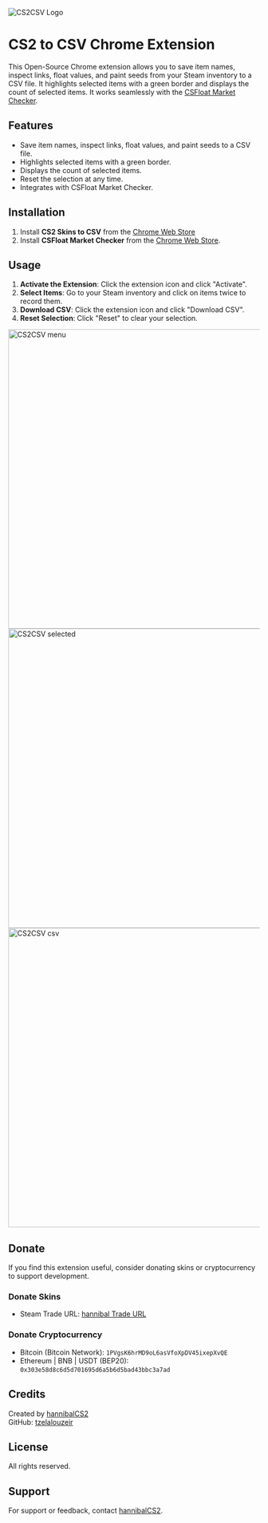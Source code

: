 ![CS2CSV Logo](https://github.com/tzelalouzeir/cs2_to_csv/blob/main/img/logo2.png)

# CS2 to CSV Chrome Extension

This Open-Source Chrome extension allows you to save item names, inspect links, float values, and paint seeds from your Steam inventory to a CSV file. It highlights selected items with a green border and displays the count of selected items. It works seamlessly with the [CSFloat Market Checker](https://chromewebstore.google.com/detail/csfloat-market-checker/jjicbefpemnphinccgikpdaagjebbnhg).

## Features

- Save item names, inspect links, float values, and paint seeds to a CSV file.
- Highlights selected items with a green border.
- Displays the count of selected items.
- Reset the selection at any time.
- Integrates with CSFloat Market Checker.

## Installation

1. Install **CS2 Skins to CSV** from the [Chrome Web Store](https://chromewebstore.google.com/detail/cs2-to-csv/cldamldgpigiodbpdeodibkobcdlhljg) 
2. Install **CSFloat Market Checker** from the [Chrome Web Store](https://chromewebstore.google.com/detail/csfloat-market-checker/jjicbefpemnphinccgikpdaagjebbnhg).

## Usage

1. **Activate the Extension**: Click the extension icon and click "Activate".
2. **Select Items**: Go to your Steam inventory and click on items twice to record them.
3. **Download CSV**: Click the extension icon and click "Download CSV".
4. **Reset Selection**: Click "Reset" to clear your selection.

<img src="https://github.com/tzelalouzeir/cs2_to_csv/blob/main/img/menu.png" alt="CS2CSV menu" width="600">
<img src="https://github.com/tzelalouzeir/cs2_to_csv/blob/main/img/selected.png" alt="CS2CSV selected" width="600">
<img src="https://github.com/tzelalouzeir/cs2_to_csv/blob/main/img/csv.png" alt="CS2CSV csv" width="600">


## Donate

If you find this extension useful, consider donating skins or cryptocurrency to support development.

### Donate Skins
- Steam Trade URL: [hannibal Trade URL](https://steamcommunity.com/tradeoffer/new/?%20partner=155366280&amp;token=NsW3QqBd)

### Donate Cryptocurrency
- Bitcoin (Bitcoin Network): `1PVgsK6hrMD9oL6asVfoXpDV45ixepXvQE` 
- Ethereum | BNB | USDT (BEP20): `0x303e58d8c6d5d701695d6a5b6d5bad43bbc3a7ad`

## Credits

Created by [hannibalCS2](https://www.twitch.tv/hannibalcs2)  
GitHub: [tzelalouzeir](https://github.com/tzelalouzeir)

## License

All rights reserved.

## Support

For support or feedback, contact [hannibalCS2](https://www.twitch.tv/hannibalcs2).
